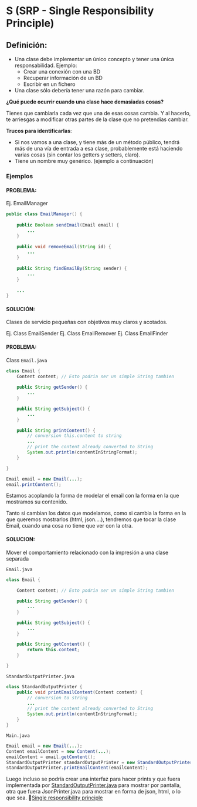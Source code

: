# S (SRP - Single Responsibility Principle)

## Definición:

- Una clase debe implementar un único concepto y tener una única responsabilidad. Ejemplo:
    - Crear una conexión con una BD
    - Recuperar información de un BD
    - Escribir en un fichero
- Una clase sólo debería tener una razón para cambiar.

**¿Qué puede ocurrir cuando una clase hace demasiadas cosas?**

Tienes que cambiarla cada vez que una de esas cosas cambia. Y al hacerlo, te arriesgas a modificar otras partes de la clase que no pretendías cambiar.

**Trucos para identificarlas**:

- Si nos vamos a una clase, y tiene más de un método público, tendrá más de una vía de entrada a esa clase, probablemente está haciendo varias cosas (sin contar los getters y setters, claro).
- Tiene un nombre muy genérico. (ejemplo a continuación)

### Ejemplos

#### PROBLEMA:

Ej. EmailManager

```java
public class EmailManager() {
	
	public Boolean sendEmail(Email email) {
		...		
	}

	public void removeEmail(String id) {
		...		
	}
	
	public String findEmailBy(String sender) {
		...
	}
	
	...
}
```

#### SOLUCIÓN:

Clases de servicio pequeñas con objetivos muy claros y acotados.

Ej. Class EmailSender
Ej. Class EmailRemover
Ej. Class EmailFinder

#### PROBLEMA:

Class `Email.java`

```java
class Email {
	Content content; // Esto podria ser un simple String tambien
	
	public String getSender() {
		...		
	}

	public String getSubject() {
		...		
	}

	public String printContent() {
		// conversion this.content to string
		...
		// print the content already converted to String
		System.out.println(contentInStringFormat);
	}

}
```

```java
Email email = new Email(...);
email.printContent();
```

Estamos acoplando la forma de modelar el email con la forma en la que mostramos su contenido.

Tanto si cambian los datos que modelamos, como si cambia la forma en la que queremos mostrarlos (html, json....), tendremos que tocar la clase Email, cuando una cosa no tiene que ver con la otra.

#### SOLUCION:

Mover el comportamiento relacionado con la impresión a una clase separada

`Email.java`

```java
class Email {
	
	Content content; // Esto podria ser un simple String tambien

	public String getSender() {
		...		
	}

	public String getSubject() {
		...		
	}

	public String getContent() {
		return this.content;
	}

}
```

`StandardOutputPrinter.java`

```java
class StandardOutputPrinter {
	public void printEmailContent(Content content) {
		// conversion to string
		...
		// print the content already converted to String
		System.out.println(contentInStringFormat);
	}
}
```

`Main.java`

```java
Email email = new Email(...);
Content emailContent = new Content(...);
emailContent = email.getContent();
StandardOutputPrinter standardOutputPrinter = new StandardOutputPrinter(...);
standardOutputPrinter.printEmailContent(emailContent);
```


Luego incluso se podría crear una interfaz para hacer prints y que fuera implementada por [StandardOutputPrinter.java](../src/main/java/com/codingiscaring/solid/singleResponsability/exampleTwo/solution/StandardOutputPrinter.java) para mostrar por pantalla, otra que fuera JsonPrinter.java para mostrar en forma de json, html, o lo que sea.
🔗[Single responsibility principle](https://blog.cleancoder.com/uncle-bob/2014/05/08/SingleReponsibilityPrinciple.html)